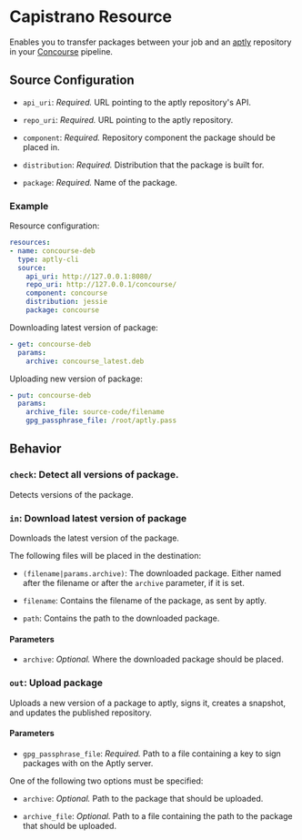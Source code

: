 # Capistrano Resource

Enables you to transfer packages between your job and an [aptly](https://www.aptly.info/) repository in your [Concourse](http://concourse.ci/) pipeline.

## Source Configuration

* `api_uri`: *Required.* URL pointing to the aptly repository's API.

* `repo_uri`: *Required.* URL pointing to the aptly repository.

* `component`: *Required.* Repository component the package should be placed in.

* `distribution`: *Required.* Distribution that the package is built for.

* `package`: *Required.* Name of the package.

### Example

Resource configuration:

``` yaml
resources:
- name: concourse-deb
  type: aptly-cli
  source:
    api_uri: http://127.0.0.1:8080/
    repo_uri: http://127.0.0.1/concourse/
    component: concourse
    distribution: jessie
    package: concourse
```

Downloading latest version of package:

```yaml
- get: concourse-deb
  params:
    archive: concourse_latest.deb
```

Uploading new version of package:

``` yaml
- put: concourse-deb
  params:
    archive_file: source-code/filename
    gpg_passphrase_file: /root/aptly.pass
```

## Behavior

### `check`: Detect all versions of package.

Detects versions of the package.

### `in`: Download latest version of package

Downloads the latest version of the package.

The following files will be placed in the destination:

* `(filename|params.archive)`: The downloaded package. Either named after the filename or after the `archive` parameter, if it is set.

* `filename`: Contains the filename of the package, as sent by aptly.

* `path`: Contains the path to the downloaded package.

#### Parameters

* `archive`: *Optional.* Where the downloaded package should be placed.

### `out`: Upload package

Uploads a new version of a package to aptly, signs it, creates a snapshot, and updates the published repository.

#### Parameters

* `gpg_passphrase_file`: *Required.* Path to a file containing a key to sign packages with on the Aptly server.

One of the following two options must be specified:

* `archive`: *Optional.* Path to the package that should be uploaded.

* `archive_file`: *Optional.* Path to a file containing the path to the package that should be uploaded.
